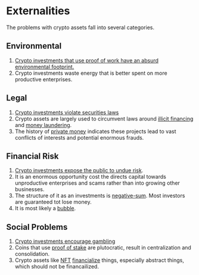 # Externalities
The problems with crypto assets fall into several categories.

## Environmental
1. [Crypto investments that use proof of work have an absurd environmental footprint.](../claims/environmental-footprint.md)
2. Crypto investments waste energy that is better spent on more productive enterprises. 

## Legal
1. [Crypto investments violate securities laws](../claims/is-legal.md)
2. Crypto assets are largely used to circumvent laws around [illicit financing](illicit-financing.md) and [money laundering](money-laundering.md).
3. The history of [private money](private-money.md) indicates these projects lead to vast conflicts of interests and potential enormous frauds.

## Financial Risk
1. [Crypto investments expose the public to undue risk](../claims/is-systemic-risk.md).
2. It is an enormous opportunity cost the directs capital towards unproductive enterprises and scams rather than into growing other businesses.
3. The structure of it as an investments is [negative-sum](zero-sum-game.md). Most investors are guaranteed tot lose money.
4. It is most likely a [bubble](bubble.md).

## Social Problems
1. [Crypto investments encourage gambling](../claims/is-gambling.md)
2. Coins that use [proof of stake](proof-of-stake.md) are plutocratic, result in centralization and consolidation.
3. Crypto assets like [NFT](nft.md) [financialize](../claims/is-hyperfinancialization.md) things, especially abstract things, which should not be financailized.